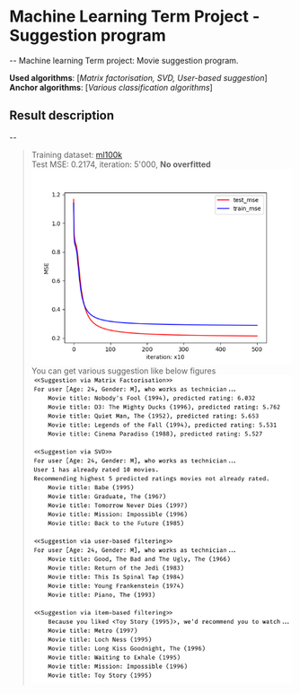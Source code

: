 # Machine Learning Term Project - Suggestion program 
--
Machine learning Term project: Movie suggestion program.  

**Used algorithms**: [*Matrix factorisation, SVD, User-based suggestion*]  
**Anchor algorithms**: [*Various classification algorithms*]



## Result description 
--

> Training dataset: [ml100k](https://grouplens.org/datasets/movielens/100k/)  
> Test MSE: 0.2174, iteration: 5'000, **No overfitted**  
> ![mse](./figures/MSE.png)  
> You can get various suggestion like below figures  
> ![res](./figures/res.png) 

